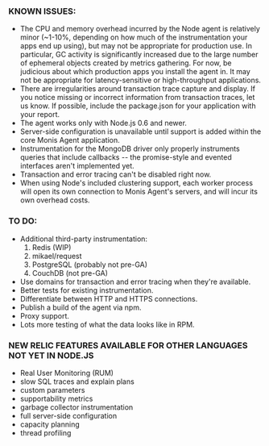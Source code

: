 ### KNOWN ISSUES:

* The CPU and memory overhead incurred by the Node agent is relatively
	minor (~1-10%, depending on how much of the instrumentation your
	apps end up using), but may not be appropriate for production use.
	In particular, GC activity is significantly increased due to the
	large number of ephemeral objects created by metrics gathering. For
	now, be judicious about which production apps you install the agent in.
	It may not be appropriate for latency-sensitive or high-throughput
	applications.
* There are irregularities around transaction trace capture and display.
	If you notice missing or incorrect information from transaction traces,
	let us know. If possible, include the package.json for your application
	with your report.
* The agent works only with Node.js 0.6 and newer.
* Server-side configuration is unavailable until support is added within
  the core Monis Agent application.
* Instrumentation for the MongoDB driver only properly instruments queries
	that include callbacks -- the promise-style and evented interfaces aren't
	implemented yet.
* Transaction and error tracing can't be disabled right now.
* When using Node's included clustering support, each worker process will
	open its own connection to Monis Agent's servers, and will incur its own
	overhead costs.

### TO DO:

* Additional third-party instrumentation:
    1. Redis (WIP)
    2. mikael/request
    3. PostgreSQL (probably not pre-GA)
    4. CouchDB (not pre-GA)
* Use domains for transaction and error tracing when they're available.
* Better tests for existing instrumentation.
* Differentiate between HTTP and HTTPS connections.
* Publish a build of the agent via npm.
* Proxy support.
* Lots more testing of what the data looks like in RPM.

### NEW RELIC FEATURES AVAILABLE FOR OTHER LANGUAGES NOT YET IN NODE.JS

* Real User Monitoring (RUM)
* slow SQL traces and explain plans
* custom parameters
* supportability metrics
* garbage collector instrumentation
* full server-side configuration
* capacity planning
* thread profiling
